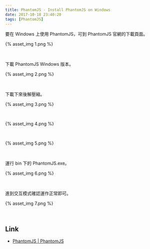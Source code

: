 ```yaml
---
title: PhantomJS - Install PhantomJS on Windows
date: 2017-10-18 23:40:20
tags: [PhantomJS]
---
```


要在 Windows 上使用 PhantomJS，可到 PhantomJS 官網的下載頁面。  

<!-- More -->

{% asset_img 1.png %}

<br/>


下載 PhantomJS Windows 版本。  

{% asset_img 2.png %}

<br/>


下載下來後解壓縮。  

{% asset_img 3.png %}

<br/>


{% asset_img 4.png %}

<br/>


{% asset_img 5.png %}

<br/>


運行 bin 下的 PhantomJS.exe。  

{% asset_img 6.png %}

<br/>


進到交互模式確認運作正常即可。  

{% asset_img 7.png %}

<br/>


Link
---
* [PhantomJS | PhantomJS](http://phantomjs.org/)
